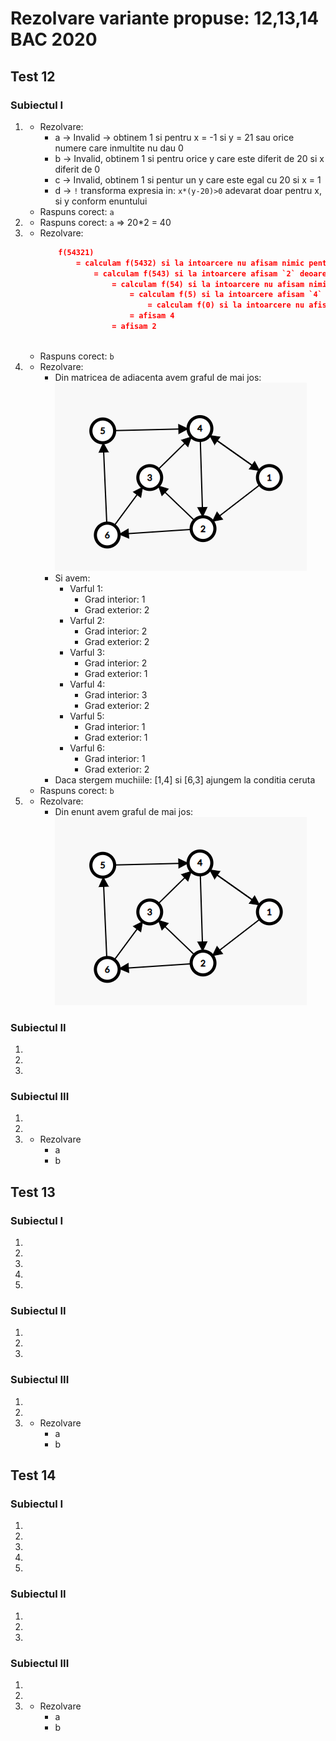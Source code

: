 # Rezolvare variante propuse: 12,13,14 BAC 2020

## Test 12

### Subiectul I
1. 
    - Rezolvare:
        * a -> Invalid -> obtinem 1 si pentru x = -1 si y = 21 sau orice numere care inmultite nu dau 0
        * b -> Invalid, obtinem 1 si pentru orice y care este diferit de 20 si x diferit de 0
        * c -> Invalid, obtinem 1 si pentur un y care este egal cu 20 si x = 1
        * d -> `!` transforma expresia in: `x*(y-20)>0` adevarat doar pentru x, si y conform enuntului
    - Raspuns corect: `a`
2. 
    -  Raspuns corect: `a` => 20*2 = 40
3. 
    - Rezolvare:
        ```json
            f(54321)
                = calculam f(5432) si la intoarcere nu afisam nimic pentru ca `n` nu e par
                    = calculam f(543) si la intoarcere afisam `2` deoarece `n` este par
                        = calculam f(54) si la intoarcere nu afisam nimic pentru ca `n` nu e par
                            = calculam f(5) si la intoarcere afisam `4` deoarece `n` este par
                                = calculam f(0) si la intoarcere nu afisam nimic.
                            = afisam 4
                        = afisam 2
            
        ```
    - Raspuns corect: `b`
4. 
    - Rezolvare:
        - Din matricea de adiacenta avem graful de mai jos:
            ![Graf initial](imagini/t12-s1-e4.png)
        - Si avem:
            - Varful 1: 
                - Grad interior: 1
                - Grad exterior: 2
            - Varful 2:
                - Grad interior: 2
                - Grad exterior: 2
            - Varful 3:
                - Grad interior: 2
                - Grad exterior: 1
            - Varful 4:
                - Grad interior: 3
                - Grad exterior: 2
            - Varful 5:
                - Grad interior: 1
                - Grad exterior: 1
            - Varful 6:
                - Grad interior: 1
                - Grad exterior: 2
        - Daca stergem muchiile: [1,4] si [6,3] ajungem la conditia ceruta
    - Raspuns corect: `b`
5. 
    - Rezolvare:
        - Din enunt avem graful de mai jos:
        ![Graf initial](imagini/t12-s1-e4.png)
### Subiectul II

1. 
2. 
3. 

### Subiectul III

1. 
2. 
3. 
    - Rezolvare
        * a
        * b

## Test 13

### Subiectul I
1. 
2. 
3. 
4. 
5. 
### Subiectul II

1. 
2. 
3. 

### Subiectul III

1. 
2. 
3. 
    - Rezolvare
        * a
        * b

## Test 14

### Subiectul I
1. 
2. 
3. 
4. 
5. 
### Subiectul II

1. 
2. 
3. 

### Subiectul III

1. 
2. 
3. 
    - Rezolvare
        * a
        * b
